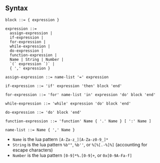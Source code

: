 ## Syntax
```
block ::= { expression }

expression ::=
  assign-expression |
  if-expression |
  for-expression |
  while-expression |
  do-expression |
  function-expression |
  Name | String | Number |
  `(` expression `)` |
  { ',' expression }

assign-expression ::= name-list '=' expression

if-expression ::= 'if' expression 'then' block 'end'

for-expression ::= 'for' name-list 'in' expression 'do' block 'end'

while-expression ::= 'while' expression 'do' block 'end'

do-expression ::= 'do' block 'end'

function-expression ::= 'function' Name { '.' Name } [ ':' Name ]

name-list ::= Name { ',' Name }
```

- `Name` is the lua pattern `[A-Za-z_][A-Za-z0-9_]*`
- `String` is the lua pattern `%b""`, `%b''`, or `%[%[.-%]%]` (accounting for escape characters)
- `Number` is the lua pattern `[0-9]*%.[0-9]+`, or `0x[0-9A-Fa-f]`

